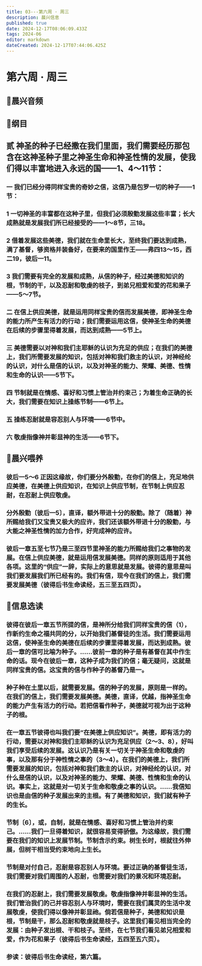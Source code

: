 ```yaml
---
title: 03---第六周 · 周三
description: 晨兴信息
published: true
date: 2024-12-17T08:06:09.433Z
tags: 2024-06
editor: markdown
dateCreated: 2024-12-17T07:44:06.425Z
---
```


# 第六周 · 周三

## 🎵晨兴音频


## 📖纲目

## 贰    神圣的种子已经撒在我们里面，我们需要经历那包含在这神圣种子里之神圣生命和神圣性情的发展，使我们得以丰富地进入永远的国——1、4～11节：

### 一    我们已经分得同样宝贵的奇妙之信，这信乃是包罗一切的种子——1节：

### 1    一切神圣的丰富都在这种子里，但我们必须殷勤发展这些丰富；长大成熟就是发展我们所已经接受的——1～8节，三18。

### 2 借着发展这些美德，我们就在生命里长大，至终我们要达到成熟，满了基督，够资格并装备好，在要来的国里作王——弗四13～15，西二19，彼后一11。

### 3    我们需要有完全的发展和成熟，从信的种子，经过美德和知识的根，节制的干，以及忍耐和敬虔的枝子，到弟兄相爱和爱的花和果子——5～7节。

### 二    在信上供应美德，就是运用同样宝贵的信而发展美德，即神圣生命的能力所产生有活力的行动；我们需要运用这信，使神圣生命的美德在后续的步骤里得着发展，而达到成熟——5节上。

### 三    美德需要以对神和我们主耶稣的认识为充足的供应；在我们的美德上，我们所需要发展的知识，包括对神和我们救主的认识，对神经纶的认识，对什么是信的认识，以及对神圣的能力、荣耀、美德、性情和生命的认识——5节下。

### 四    节制就是在情感、喜好和习惯上管治并约束己；为着生命正确的长大，我们需要在知识上操练节制——6节上。

### 五    操练忍耐就是容忍别人与环境——6节中。

### 六    敬虔指像神并彰显神的生活——6节下。

## 📖晨兴喂养

### 彼后一5～6    正因这缘故，你们要分外殷勤，在你们的信上，充足地供应美德，在美德上供应知识，在知识上供应节制，在节制上供应忍耐，在忍耐上供应敬虔。

### 分外殷勤〔彼后一5〕，直译，额外带进十分的殷勤。除了（随着）神所赐给我们又宝贵又极大的应许，我们还该额外带进十分的殷勤，与大能之神圣性情的加力合作，好完成神的应许。

### 彼后一章五至七节乃是三至四节里神圣的能力所赐给我们之事物的发展。在信上供应美德，就是运用信发展美德。同样的原则适用于其他各项。这里的“供应”一辞，实际上的意思就是发展。彼得的意思是叫我们要发展我们所已经有的。我们有信，现今在我们的信上，我们需要发展美德（彼得后书生命读经，五三至五四页）。

## 📖信息选读

### 彼得在彼后一章五节所提的信，是神所分给我们同样宝贵的信（1），作新约生命之福共同的分，以开始我们基督徒的生活。我们需要运用这信，使神圣生命的美德在后续的步骤里得着发展，而达到成熟。彼后一章的信可比喻为种子。……彼前一章的种子是有基督在其中作生命的话。现今在彼后一章，这种子成为我们的信；毫无疑问，这就是同样宝贵的信。这宝贵的信与作种子的基督乃是一。

### 种子种在土里以后，就需要发展。信的种子的发展，原则是一样的。在我们的信上，我们需要发展美德。美德，直译，优越，指神圣生命的能力产生有活力的行动。若把信看作种子，美德就可视为出于这种子的根。

### 在一章五节彼得也叫我们要“在美德上供应知识”。美德，即有活力的行动，需要以对神和我们主耶稣的认识为充足供应（2～3、8），好叫我们享受后续的发展。这认识乃是有关一切关于神圣生命和敬虔的事，以及那有分于神性情之事的（3～4）。在我们的美德上，我们所需要发展的知识，包括对神和我们救主的认识，对神经纶的认识，对什么是信的认识，以及对神圣的能力、荣耀、美德、性情和生命的认识。事实上，这就是对一切关于生命和敬虔之事的认识。……我信知识也是由信的种子发展出来的主根。有了美德和知识，我们就有种子的生长。

### 节制〔6〕，或，自制，就是在情感、喜好和习惯上管治并约束己。……我们一旦得着知识，就很容易变得骄傲。为这缘故，我们需要在我们的知识上发展节制。节制含示约束。树生长时，根就往外伸展，但树干相当受约束地向上生长。

### 节制是对付自己，忍耐是容忍别人与环境。要过正确的基督徒生活，我们需要对我们周围的人忍耐，也需要对我们的景况和环境忍耐。

### 在我们的忍耐上，我们需要发展敬虔。敬虔指像神并彰显神的生活。我们管治我们的己并容忍别人与环境时，需要在我们属灵的生活中发展敬虔，使我们得以像神并彰显祂。倘若信是种子，美德和知识是根，节制是干，那么忍耐和敬虔就是枝子。这里我们看见相当完全的发展：由种子发出根、干和枝子。至终，在七节我们看见弟兄相爱和爱，作为花和果子（彼得后书生命读经，五四至五六页）。

### 参读：彼得后书生命读经，第六篇。
<!-- Google tag (gtag.js) -->
<script async src="https://www.googletagmanager.com/gtag/js?id=G-1P8709Z16T"></script>
<script>
  window.dataLayer = window.dataLayer || [];
  function gtag(){dataLayer.push(arguments);}
  gtag('js', new Date());

  gtag('config', 'G-1P8709Z16T');
</script>